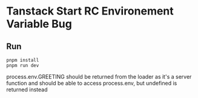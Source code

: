 # Tanstack Start RC Environement Variable Bug

## Run
```
pnpm install
pnpm run dev
```

process.env.GREETING should be returned from the loader as it's a server function and should be able to access process.env, but undefined is returned instead
